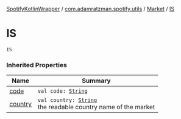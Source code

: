 [SpotifyKotlinWrapper](../../index.md) / [com.adamratzman.spotify.utils](../index.md) / [Market](index.md) / [IS](./-i-s.md)

# IS

`IS`

### Inherited Properties

| Name | Summary |
|---|---|
| [code](code.md) | `val code: `[`String`](https://kotlinlang.org/api/latest/jvm/stdlib/kotlin/-string/index.html) |
| [country](country.md) | `val country: `[`String`](https://kotlinlang.org/api/latest/jvm/stdlib/kotlin/-string/index.html)<br>the readable country name of the market |
